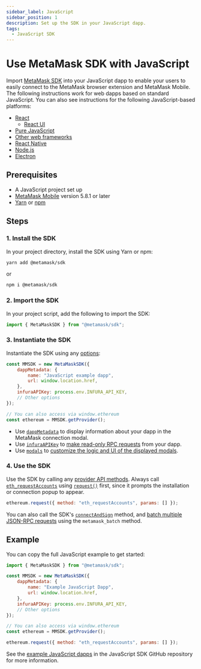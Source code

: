 ```yaml
---
sidebar_label: JavaScript
sidebar_position: 1
description: Set up the SDK in your JavaScript dapp.
tags:
  - JavaScript SDK
---
```


# Use MetaMask SDK with JavaScript

Import [MetaMask SDK](../../../concepts/sdk/index.md) into your JavaScript dapp to enable your
users to easily connect to the MetaMask browser extension and MetaMask Mobile.
The following instructions work for web dapps based on standard JavaScript.
You can also see instructions for the following JavaScript-based platforms:

- [React](react/index.md)
  - [React UI](react/react-ui.md)
- [Pure JavaScript](pure-js.md)
- [Other web frameworks](other-web-frameworks.md)
- [React Native](react-native.md)
- [Node.js](nodejs.md)
- [Electron](electron.md)

## Prerequisites

- A JavaScript project set up
- [MetaMask Mobile](https://github.com/MetaMask/metamask-mobile) version 5.8.1 or later
- [Yarn](https://yarnpkg.com/getting-started/install) or
  [npm](https://docs.npmjs.com/downloading-and-installing-node-js-and-npm)

## Steps

### 1. Install the SDK

In your project directory, install the SDK using Yarn or npm:

```bash
yarn add @metamask/sdk
```

or

```bash
npm i @metamask/sdk
```

### 2. Import the SDK

In your project script, add the following to import the SDK:

```javascript
import { MetaMaskSDK } from "@metamask/sdk";
```

### 3. Instantiate the SDK

Instantiate the SDK using any [options](../../../reference/sdk-js-options.md):

```javascript
const MMSDK = new MetaMaskSDK({
    dappMetadata: {
        name: "JavaScript example dapp",
        url: window.location.href,
    },
    infuraAPIKey: process.env.INFURA_API_KEY,
    // Other options
});

// You can also access via window.ethereum
const ethereum = MMSDK.getProvider();
```

- Use [`dappMetadata`](../../../reference/sdk-js-options.md#dappmetadata) to display information
  about your dapp in the MetaMask connection modal.
- Use [`infuraAPIKey`](../../../reference/sdk-js-options.md#infuraapikey) to
  [make read-only RPC requests](make-read-only-requests.md) from your dapp.
- Use [`modals`](../../../reference/sdk-js-options.md#modals) to [customize the logic and UI of
  the displayed modals](display-custom-modals.md).

### 4. Use the SDK

Use the SDK by calling any [provider API methods](../../../reference/provider-api.md).
Always call [`eth_requestAccounts`](/wallet/reference/eth_requestaccounts) using
[`request()`](../../../reference/provider-api.md#request) first, since it
prompts the installation or connection popup to appear.

```javascript
ethereum.request({ method: "eth_requestAccounts", params: [] });
```

You can also call the SDK's [`connectAndSign`](connect-and-sign.md) method, and
[batch multiple JSON-RPC requests](batch-json-rpc-requests.md) using the `metamask_batch` method.

## Example

You can copy the full JavaScript example to get started:

```javascript title="index.js"
import { MetaMaskSDK } from "@metamask/sdk";

const MMSDK = new MetaMaskSDK({
    dappMetadata: {
        name: "Example JavaScript Dapp",
        url: window.location.href,
    },
    infuraAPIKey: process.env.INFURA_API_KEY,
    // Other options
});

// You can also access via window.ethereum
const ethereum = MMSDK.getProvider();

ethereum.request({ method: "eth_requestAccounts", params: [] });
```

See the [example JavaScript dapps](https://github.com/MetaMask/metamask-sdk/tree/main/packages/examples)
in the JavaScript SDK GitHub repository for more information.

